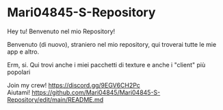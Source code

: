 # Mari04845-S-Repository

Hey tu! Benvenuto nel mio Repository!                                                      


 Benvenuto (di nuovo), straniero nel mio repository,
qui troverai tutte le mie app e altro.
                                                                                     

Erm, si. Qui trovi anche i miei pacchetti di 
texture e anche i "client" più popolari
                                                                                     
                                                                                     

 Join my crew! https://discord.gg/9EGV6CH2Pc                                                                                   
Aiutami! https://github.com/Mari04845/Mari04845-S-Repository/edit/main/README.md
